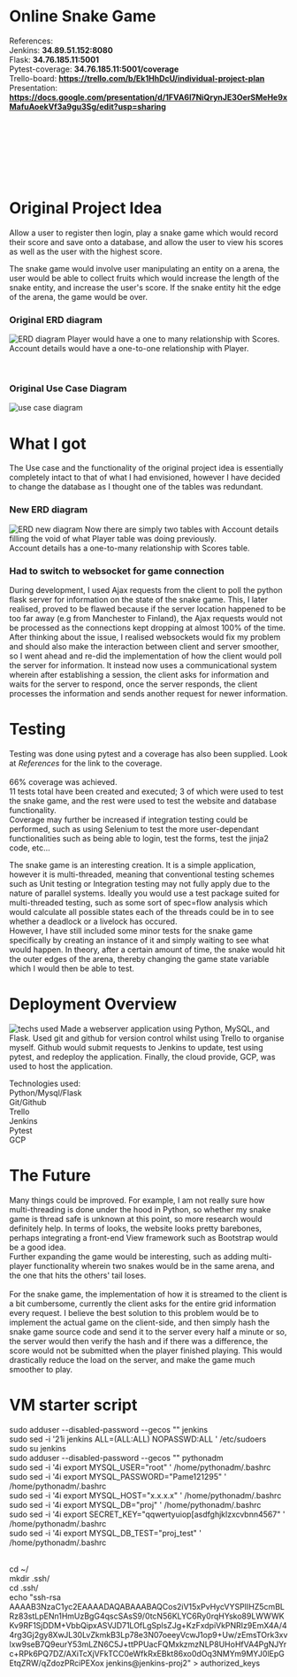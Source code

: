 # Online Snake Game

References:  
Jenkins: **34.89.51.152:8080**  
Flask: **34.76.185.11:5001**  
Pytest-coverage: **34.76.185.11:5001/coverage**  
Trello-board: **https://trello.com/b/Ek1HhDcU/individual-project-plan**  
Presentation: **https://docs.google.com/presentation/d/1FVA6l7NiQrynJE3OerSMeHe9xMafuAoekVf3a9gu3Sg/edit?usp=sharing**
<br><br><br><br><br><br><br><br>


# Original Project Idea
Allow a user to register then login, play a snake game which would record their score and save onto a database, and allow the user to view his scores as well as the user with the highest score.

The snake game would involve user manipulating an entity on a arena, the user would be able to collect fruits which would increase the length of the snake entity, and increase the user's score. If the snake entity hit the edge of the arena, the game would be over.

### Original ERD diagram
![ERD diagram](/images/ERD.png)
Player would have a one to many relationship with Scores.  
Account details would have a one-to-one relationship with Player.

<br>

### Original Use Case Diagram
![use case diagram](/images/UseCase2.png)

# What I got
The Use case and the functionality of the original project idea is essentially completely intact to that of what I had envisioned, however I have decided to change the database as I thought one of the tables was redundant.

### New ERD diagram
![ERD new diagram](/images/ERDnew.png)
Now there are simply two tables with Account details filling the void of what Player table was doing previously.  
Account details has a one-to-many relationship with Scores table.  

### Had to switch to websocket for game connection
During development, I used Ajax requests from the client to poll the python flask server for information on the state of the snake game. This, I later realised, proved to be flawed because if the server location happened to be too far away (e.g from Manchester to Finland), the Ajax requests would not be processed as the connections kept dropping at almost 100% of the time.  
After thinking about the issue, I realised websockets would fix my problem and should also make the interaction between client and server smoother, so I went ahead and re-did the implementation of how the client would poll the server for information. It instead now uses a communicational system wherein after establishing a session, the client asks for information and waits for the server to respond, once the server responds, the client processes the information and sends another request for newer information.  

# Testing
Testing was done using pytest and a coverage has also been supplied. Look at *References* for the link to the coverage.  
<br>
66% coverage was achieved.  
11 tests total have been created and executed; 3 of which were used to test the snake game, and the rest were used to test the website and database functionality.  
Coverage may further be increased if integration testing could be performed, such as using Selenium to test the more user-dependant functionalities such as being able to login, test the forms, test the jinja2 code, etc...  

The snake game is an interesting creation. It is a simple application, however it is multi-threaded, meaning that conventional testing schemes such as Unit testing or Integration testing may not fully apply due to the nature of parallel systems. Ideally you would use a test package suited for multi-threaded testing, such as some sort of spec=flow analysis which would calculate all possible states each of the threads could be in to see whether a deadlock or a livelock has occured.  
However, I have still included some minor tests for the snake game specifically by creating an instance of it and simply waiting to see what would happen. In theory, after a certain amount of time, the snake would hit the outer edges of the arena, thereby changing the game state variable which I would then be able to test.

# Deployment Overview
![techs used](/images/tech.png)
Made a webserver application using Python, MySQL, and Flask. Used git and github for version control whilst using Trello to organise myself. Github would submit requests to Jenkins to update, test using pytest, and redeploy the application. Finally, the cloud provide, GCP, was used to host the application.  

Technologies used:  
Python/Mysql/Flask  
Git/Github  
Trello  
Jenkins  
Pytest  
GCP  

# The Future
Many things could be improved. For example, I am not really sure how multi-threading is done under the hood in Python, so whether my snake game is thread safe is unknown at this point, so more research would definitely help. In terms of looks, the website looks pretty barebones, perhaps integrating a front-end View framework such as Bootstrap would be a good idea.  
Further expanding the game would be interesting, such as adding multi-player functionality wherein two snakes would be in the same arena, and the one that hits the others' tail loses.  
<br>
For the snake game, the implementation of how it is streamed to the client is a bit cumbersome, currently the client asks for the entire grid information every request. I believe the best solution to this problem would be to implement the actual game on the client-side, and then simply hash the snake game source code and send it to the server every half a minute or so, the server would then verify the hash and if there was a difference, the score would not be submitted when the player finished playing. This would drastically reduce the load on the server, and make the game much smoother to play.


# VM starter script
sudo adduser --disabled-password --gecos "" jenkins
<br>
sudo sed -i '21i jenkins ALL=(ALL:ALL) NOPASSWD:ALL ' /etc/sudoers
<br>
sudo su jenkins
<br>
sudo adduser --disabled-password --gecos "" pythonadm
<br>
sudo sed -i '4i export MYSQL_USER="root" ' /home/pythonadm/.bashrc
<br>
sudo sed -i '4i export MYSQL_PASSWORD="Pame121295" ' /home/pythonadm/.bashrc
<br>
sudo sed -i '4i export MYSQL_HOST="x.x.x.x" ' /home/pythonadm/.bashrc
<br>
sudo sed -i '4i export MYSQL_DB="proj" ' /home/pythonadm/.bashrc
<br>
sudo sed -i '4i export SECRET_KEY="qqwertyuiop[asdfghjklzxcvbnn4567" ' /home/pythonadm/.bashrc
<br>
sudo sed -i '4i export MYSQL_DB_TEST="proj_test" ' /home/pythonadm/.bashrc
<br>
<br>

cd ~/
<br>
mkdir .ssh/
<br>
cd .ssh/
<br>
echo "ssh-rsa AAAAB3NzaC1yc2EAAAADAQABAAABAQCos2iV15xPvHycVYSPIIHZ5cmBLRz83stLpENn1HmUzBgG4qscSAsS9/0tcN56KLYC6Ry0rqHYsko89LWWWKKv9RF1SjDDM+VbbQipxASVJD71LOfLgSplsZJg+KzFxdpiVkPNRIz9EmX4A/44rg3Gj2gy8XwJL30LvZkmkB3Lp78e3N07oeeyVcwJ1op9+Uw/zEmsTOrk3xvlxw9seB7Q9eurY53mLZN6C5J+ttPPUacFQMxkzmzNLP8UHoHfVA4PgNJYrc+RPk6PQ7DZ/AXiTcXjVFkTCC0eWfkRxEBkt86xo0dOq3NMYm9MYJ0lEpGEtqZRW/qZdozPRciPEXox jenkins@jenkins-proj2" > authorized_keys​
<br>
